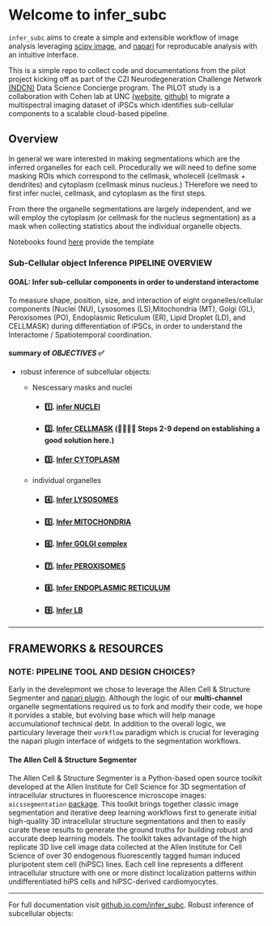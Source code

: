# Welcome to infer_subc

 `infer_subc` aims to create a simple and extensible workflow of image analysis leveraging [scipy image](link), and [napari](link) for reproducable analysis with an intuitive interface. 

This is a simple repo to collect code and documentations from the pilot project kicking off as part of the CZI Neurodegeneration Challenge Network [(NDCN)](https://chanzuckerberg.com/science/programs-resources/neurodegeneration-challenge/) Data Science Concierge program.  The PILOT study is a collaboration with Cohen lab at UNC [(website,](https://cohenlaboratory.web.unc.edu/) [github)](https://github.com/SCohenLab) to migrate a multispectral imaging dataset of iPSCs which identifies sub-cellular components to a scalable cloud-based pipeline.  

## Overview
In general we ware interested in making segmentations which are the inferred organelles for each cell.   Procedurally we will need to define some masking ROIs which correspond to the cellmask, wholecell (cellmask + dendrites) and cytoplasm (cellmask minus nucleus.)  THerefore we need to first infer nuclei, cellmask, and cytoplasm as the first steps.  

From there the organelle segmentations are largely independent, and we will employ the cytoplasm (or cellmask for the nucleus segmentation) as a mask when collecting statistics about the individual organelle objects. 

Notebooks  found [here]( link ) provide the template

### Sub-Cellular object Inference PIPELINE OVERVIEW

#### GOAL:  Infer sub-cellular components in order to understand interactome 

To measure shape, position, size, and interaction of eight organelles/cellular components (Nuclei (NU), Lysosomes (LS),Mitochondria (MT), Golgi (GL), Peroxisomes (PO), Endoplasmic Reticulum (ER), Lipid Droplet (LD), and CELLMASK) during differentiation of iPSCs, in order to understand the Interactome / Spatiotemporal coordination.


#### summary of _OBJECTIVES_ ✅
- robust inference of subcellular objects:
  - Nescessary masks and nuclei
    -  #### 1️⃣. [infer NUCLEI ](./notebooks/02_infer_nuclei.ipynb)
    -  #### 2️⃣. [Infer CELLMASK](./notebooks/01_infer_cellmask.ipynb) (🚨🚨🚨🚨 Steps 2-9 depend on establishing a good solution here.)
    -  #### 3️⃣. [Infer CYTOPLASM](./notebooks/03_infer_cytoplasm.ipynb) 

  - individual organelles
    -  #### 4️⃣. [Infer LYSOSOMES](./notebooks/04_infer_lysosome.ipynb) 
    -  #### 5️⃣. [Infer MITOCHONDRIA](./notebooks/05_infer_mitochondria.ipynb)
    -  #### 6️⃣. [Infer GOLGI complex](./notebooks/06_golgi.ipynb)
    -  #### 7️⃣. [Infer PEROXISOMES](./notebooks/07_peroxisome.ipynb)
    -  #### 8️⃣. [Infer ENDOPLASMIC RETICULUM ](./notebooks/08_endoplasmic_reticulum.ipynb)
    -   #### 9️⃣. [Infer LB](./notebooks/09_lipid_bodies.ipynb) 


----------------------------
## FRAMEWORKS & RESOURCES

### NOTE: PIPELINE TOOL AND DESIGN CHOICES?
Early in the develepmont we chose to leverage the Allen Cell & Structure Segmenter and [napari plugin](https://www.napari-hub.org/plugins/napari-allencell-segmenter).   Although the logic of our **multi-channel** organelle segmentations required us to fork and modify their code, we hope it porvides a stable, but evolving base which will help manage accumulationof technical debt.   In addition to the overall logic, we particulary leverage their `workflow` paradigm which is crucial for leveraging the napari plugin interface of widgets to the segmentation workflows.


#### ​The Allen Cell & Structure Segmenter 
​The Allen Cell & Structure Segmenter is a Python-based open source toolkit developed at the Allen Institute for Cell Science for 3D segmentation of intracellular structures in fluorescence microscope images: `aicssegmentation` [package](https://github.com/AllenCell/aics-segmentation).  This toolkit brings together classic image segmentation and iterative deep learning workflows first to generate initial high-quality 3D intracellular structure segmentations and then to easily curate these results to generate the ground truths for building robust and accurate deep learning models. The toolkit takes advantage of the high replicate 3D live cell image data collected at the Allen Institute for Cell Science of over 30 endogenous fluorescently tagged human induced pluripotent stem cell (hiPSC) lines. Each cell line represents a different intracellular structure with one or more distinct localization patterns within undifferentiated hiPS cells and hiPSC-derived cardiomyocytes.

-------

For full documentation visit [github.io.com/infer_subc](https://ndcn.github.io/infer-subc/).
Robust inference of subcellular objects:
